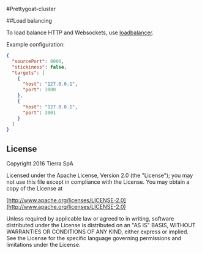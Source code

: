 #Prettygoat-cluster

##Load balancing

To load balance HTTP and Websockets, use [loadbalancer](https://www.npmjs.com/package/loadbalancer).

Example configuration:

```json
{
  "sourcePort": 8000,
  "stickiness": false,
  "targets": [
    {
      "host": "127.0.0.1",
      "port": 3000
    },
    {
      "host": "127.0.0.1",
      "port": 3001
    }
  ]
}
```

## License

Copyright 2016 Tierra SpA

Licensed under the Apache License, Version 2.0 (the "License");
you may not use this file except in compliance with the License.
You may obtain a copy of the License at

[http://www.apache.org/licenses/LICENSE-2.0](http://www.apache.org/licenses/LICENSE-2.0)

Unless required by applicable law or agreed to in writing, software
distributed under the License is distributed on an "AS IS" BASIS,
WITHOUT WARRANTIES OR CONDITIONS OF ANY KIND, either express or implied.
See the License for the specific language governing permissions and
limitations under the License.
